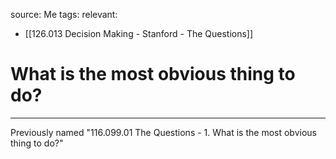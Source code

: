 source: Me
tags:
relevant:
- [[126.013 Decision Making - Stanford - The Questions]]

# What is the most obvious thing to do?

---
Previously named "116.099.01 The Questions - 1. What is the most obvious thing to do?"